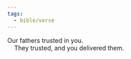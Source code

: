 ```yaml
---
tags:
  - bible/verse
---
```

Our fathers trusted in you.  
    They trusted, and you delivered them.